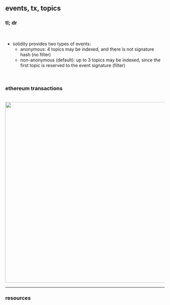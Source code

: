 ## events, tx, topics

### tl; dr

<br>

* solidity provides two types of events:
  - anonymous: 4 topics may be indexed, and there is not signature hash (no filter)   
  - non-anonymous (default): up to 3 topics may be indexed, since the first topic is reserved to the event signature (filter) 

<br>

### ethereum transactions

<br>

<img width="570" src="https://user-images.githubusercontent.com/126520850/227066769-507080bb-071a-45a7-b385-82b502a963a7.png">


<br>

---

### resources

